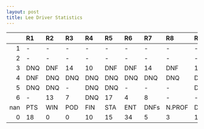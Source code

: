 ```yaml
---
layout: post 
title: Lee Driver Statistics
--- 
```


|     | R1   | R2   | R3   | R4   | R5   | R6   | R7   | R8     | R9   | R10   | R11   | R12   | Points   | Pos   |
|----:|:-----|:-----|:-----|:-----|:-----|:-----|:-----|:-------|:-----|:------|:------|:------|:---------|:------|
|   1 | -    | -    | -    | -    | -    | -    | -    | -      | -    | -     | -     | -     | nan      | nan   |
|   2 | -    | -    | -    | -    | -    | -    | -    | -      | -    | -     | -     | -     | nan      | nan   |
|   3 | DNQ  | DNF  | 14   | 10   | DNF  | DNF  | 14   | DNF    | 13   | DNQ   | 13    | -     | 1.0      | 24.0  |
|   4 | DNF  | DNQ  | DNQ  | DNQ  | DNQ  | DNQ  | DNQ  | DNQ    | DNQ  | DNQ   | DNQ   | -     | 0.0      | 36.0  |
|   5 | DNQ  | DNQ  | -    | DNQ  | DNQ  | -    | -    | -      | DNQ  | DNQ   | -     | -     | 0.0      | 44.0  |
|   6 | -    | 13   | 7    | DNQ  | 17   | 4    | 8    | -      | -    | nan   | nan   | nan   | 17.0     | 15.0  |
| nan | PTS  | WIN  | POD  | FIN  | STA  | ENT  | DNFs | N.PROF | DNQ  | %FIN  | PPR   | BST   | CHA      | RNK   |
|   0 | 18   | 0    | 0    | 10   | 15   | 34   | 5    | 3      | 19   | 66.67 | 0.53  | 4     | 0.0      | 40.0  |